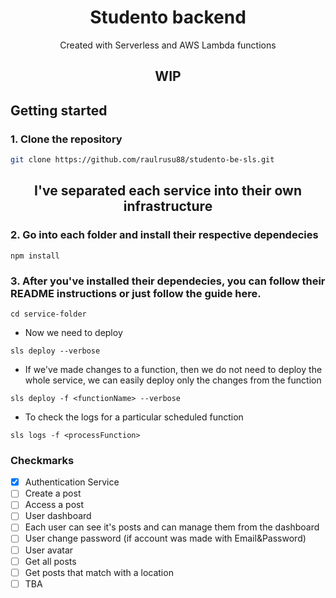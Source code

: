 <h1 align="center">Studento backend</h1>
<p align="center">Created with Serverless and AWS Lambda functions</p>

<h2 align="center">WIP</h2>

## Getting started

### 1. Clone the repository

```sh
git clone https://github.com/raulrusu88/studento-be-sls.git
```

<h2 align="center">I've separated each service into their own infrastructure</h2>

### 2. Go into each folder and install their respective dependecies

```
npm install
```

### 3. After you've installed their dependecies, you can follow their README instructions or just follow the guide here.

```
cd service-folder
```

- Now we need to deploy

```
sls deploy --verbose
```

- If we've made changes to a function, then we do not need to deploy the whole service, we can easily deploy only the changes from the function

```
sls deploy -f <functionName> --verbose
```

- To check the logs for a particular scheduled function

```
sls logs -f <processFunction>
```

### Checkmarks
- [x] Authentication Service
- [ ] Create a post
- [ ] Access a post
- [ ] User dashboard
- [ ] Each user can see it's posts and can manage them from the dashboard
- [ ] User change password (if account was made with Email&Password)
- [ ] User avatar
- [ ] Get all posts
- [ ] Get posts that match with a location
- [ ] TBA
